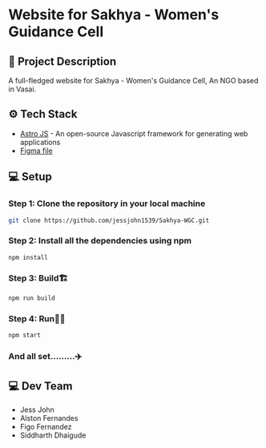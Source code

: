 # Website for Sakhya - Women's Guidance Cell

## 🚀 Project Description

A full-fledged website for Sakhya - Women's Guidance Cell, An NGO based in Vasai.

## ⚙️ Tech Stack

- [Astro JS](https://astro.build/) - An open-source Javascript framework for generating web applications
- [Figma file](https://www.figma.com/file/6SdbedIdhmMSK2oAfifxJm/Sakhya-website?type=design&node-id=376%3A16&mode=design&t=FhXHxBw02m8K0DbH-1)

## 💻 Setup
### Step 1: Clone the repository in your local machine
```sh
git clone https://github.com/jessjohn1539/Sakhya-WGC.git
```
### Step 2: Install all the dependencies using npm
```sh
npm install
```
### Step 3: Build🏗️
```sh
npm run build
```
### Step 4: Run🏃‍♂️
```sh
npm start
```
### And all set.........✈️

## 💻 Dev Team

- Jess John
- Alston Fernandes
- Figo Fernandez
- Siddharth Dhaigude 
